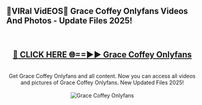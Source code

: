 <h2>🔴VIRal VidEOS🔴 Grace Coffey Onlyfans Videos And Photos - Update Files 2025!</h2>
<br>
<div align="center">
<h2><a href="https://virallinks.top/odZfE0" rel="nofollow">🔴 CLICK HERE 🌐==►► Grace Coffey Onlyfans</a></h2>
<br>
Get Grace Coffey Onlyfans and all content. Now you can access all videos and pictures of Grace Coffey Onlyfans. New Updated Files 2025!
<br>
<br>
<a href="https://virallinks.top/odZfE0" rel="nofollow" data-target="animated-image.originalLink"><img src="https://i.imgur.com/dJHk4Zq.gif)" alt="Grace Coffey Onlyfans" style="max-width: 100%; display: inline-block;" data-target="animated-image.originalImage"></a>
</div>
<br>
